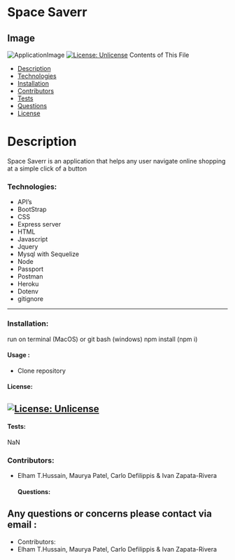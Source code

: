 # Space Saverr
 ## Image
 ![ApplicationImage](Assets/img/readme.png)
  [![License: Unlicense](https://img.shields.io/badge/license-Unlicense-blue.svg)](http://unlicense.org/)
  Contents of This File
  * [Description](#description)
  * [Technologies](#technologies)
  * [Installation](#installation)
  * [Contributors](#contributors)
  * [Tests](#tests)
  * [Questions](#questions)
  * [License](#license)
  # Description
  Space Saverr is an application that helps any user navigate online shopping at a simple click of a button
  ### Technologies:
  * API’s
  * BootStrap
  * CSS
  * Express server
  * HTML
  * Javascript
  * Jquery
  * Mysql with Sequelize
  * Node
  * Passport
  * Postman
  * Heroku
  * Dotenv
  * gitignore
 ---
  ### Installation:
  run on terminal (MacOS) or git bash (windows) npm install (npm i)
  #### Usage :
  * Clone repository
 #### License:
  [![License: Unlicense](https://img.shields.io/badge/license-Unlicense-blue.svg)](http://unlicense.org/)
  ---
  #### Tests:
  NaN
  ### Contributors:
* Elham T.Hussain, Maurya Patel, Carlo Defilippis & Ivan Zapata-Rivera
  #### Questions:
Any questions or concerns please contact via email :
 ---
* Contributors:
* Elham T.Hussain, Maurya Patel, Carlo Defilippis & Ivan Zapata-Rivera